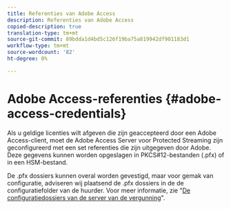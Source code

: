 ```yaml
---
title: Referenties van Adobe Access
description: Referenties van Adobe Access
copied-description: true
translation-type: tm+mt
source-git-commit: 89bdda1d4bd5c126f19ba75a819942df901183d1
workflow-type: tm+mt
source-wordcount: '82'
ht-degree: 0%

---
```



# Adobe Access-referenties {#adobe-access-credentials}

Als u geldige licenties wilt afgeven die zijn geaccepteerd door een Adobe Access-client, moet de Adobe Access Server voor Protected Streaming zijn geconfigureerd met een set referenties die zijn uitgegeven door Adobe. Deze gegevens kunnen worden opgeslagen in PKCS#12-bestanden (.pfx) of in een HSM-bestand.

De .pfx dossiers kunnen overal worden gevestigd, maar voor gemak van configuratie, adviseren wij plaatsend de .pfx dossiers in de de configuratiefolder van de huurder. Voor meer informatie, zie &quot;[De configuratiedossiers van de server van de vergunning](../../aaxs-protected-streaming/aaxs-license-server-config-files/aaxs-configuration-directory-structure.md)&quot;.